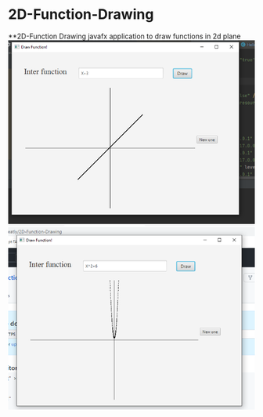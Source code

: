 # 2D-Function-Drawing
**2D-Function Drawing javafx application to draw functions in 2d plane
![image of linear function](drawing.png)
![image of linear function](squared.png)

